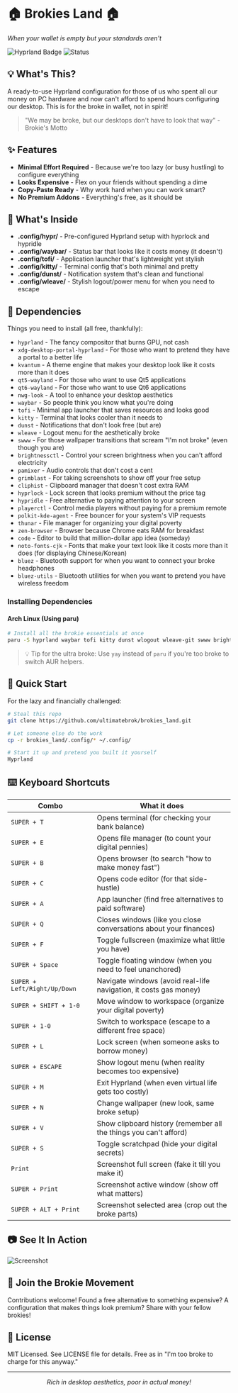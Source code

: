 # 🏠 Brokies Land 🏠

_When your wallet is empty but your standards aren't_

![Hyprland Badge](https://img.shields.io/badge/WM-Hyprland-blue) ![Status](https://img.shields.io/badge/Status-Broke%20But%20Beautiful-green)

## 💡 What's This?

A ready-to-use Hyprland configuration for those of us who spent all our money on PC hardware and now can't afford to spend hours configuring our desktop. This is for the broke in wallet, not in spirit!

> "We may be broke, but our desktops don't have to look that way" - Brokie's Motto

## ✨ Features

- **Minimal Effort Required** - Because we're too lazy (or busy hustling) to configure everything
- **Looks Expensive** - Flex on your friends without spending a dime
- **Copy-Paste Ready** - Why work hard when you can work smart?
- **No Premium Addons** - Everything's free, as it should be

## 📂 What's Inside

- **.config/hypr/** - Pre-configured Hyprland setup with hyprlock and hypridle
- **.config/waybar/** - Status bar that looks like it costs money (it doesn't)
- **.config/tofi/** - Application launcher that's lightweight yet stylish
- **.config/kitty/** - Terminal config that's both minimal and pretty
- **.config/dunst/** - Notification system that's clean and functional
- **.config/wleave/** - Stylish logout/power menu for when you need to escape

## 🔧 Dependencies

Things you need to install (all free, thankfully):
- `hyprland` - The fancy compositor that burns GPU, not cash
- `xdg-desktop-portal-hyprland` - For those who want to pretend they have a portal to a better life
- `kvantum` - A theme engine that makes your desktop look like it costs more than it does
- `qt5-wayland` - For those who want to use Qt5 applications
- `qt6-wayland` - For those who want to use Qt6 applications
- `nwg-look` - A tool to enhance your desktop aesthetics
- `waybar` - So people think you know what you're doing
- `tofi` - Minimal app launcher that saves resources and looks good
- `kitty` - Terminal that looks cooler than it needs to
- `dunst` - Notifications that don't look free (but are)
- `wleave` - Logout menu for the aesthetically broke
- `swww` - For those wallpaper transitions that scream "I'm not broke" (even though you are)
- `brightnessctl` - Control your screen brightness when you can't afford electricity
- `pamixer` - Audio controls that don't cost a cent
- `grimblast` - For taking screenshots to show off your free setup
- `cliphist` - Clipboard manager that doesn't cost extra RAM
- `hyprlock` - Lock screen that looks premium without the price tag
- `hypridle` - Free alternative to paying attention to your screen
- `playerctl` - Control media players without paying for a premium remote
- `polkit-kde-agent` - Free bouncer for your system's VIP requests
- `thunar` - File manager for organizing your digital poverty
- `zen-browser` - Browser because Chrome eats RAM for breakfast
- `code` - Editor to build that million-dollar app idea (someday)
- `noto-fonts-cjk` - Fonts that make your text look like it costs more than it does (for displaying Chinese/Korean)
- `bluez` - Bluetooth support for when you want to connect your broke headphones
- `bluez-utils` - Bluetooth utilities for when you want to pretend you have wireless freedom
### Installing Dependencies

#### Arch Linux (Using paru)

```bash
# Install all the brokie essentials at once
paru -S hyprland waybar tofi kitty dunst wlogout wleave-git swww brightnessctl pamixer pavucontrol grimblast-git cliphist hyprlock hypridle playerctl polkit-kde-agent thunar zen-browser-bin visual-studio-code-bin bluez bluez-utils qt5-wayland qt6-wayland kvantum
```

> 💡 Tip for the ultra broke: Use `yay` instead of `paru` if you're too broke to switch AUR helpers.

## 🚀 Quick Start

For the lazy and financially challenged:

```bash
# Steal this repo
git clone https://github.com/ultimatebrok/brokies_land.git

# Let someone else do the work
cp -r brokies_land/.config/* ~/.config/

# Start it up and pretend you built it yourself
Hyprland
```

## ⌨️ Keyboard Shortcuts

| Combo | What it does |
|-------|--------------|
| `SUPER + T` | Opens terminal (for checking your bank balance) |
| `SUPER + E` | Opens file manager (to count your digital pennies) |
| `SUPER + B` | Opens browser (to search "how to make money fast") |
| `SUPER + C` | Opens code editor (for that side-hustle) |
| `SUPER + A` | App launcher (find free alternatives to paid software) |
| `SUPER + Q` | Closes windows (like you close conversations about your finances) |
| `SUPER + F` | Toggle fullscreen (maximize what little you have) |
| `SUPER + Space` | Toggle floating window (when you need to feel unanchored) |
| `SUPER + Left/Right/Up/Down` | Navigate windows (avoid real-life navigation, it costs gas money) |
| `SUPER + SHIFT + 1-0` | Move window to workspace (organize your digital poverty) |
| `SUPER + 1-0` | Switch to workspace (escape to a different free space) |
| `SUPER + L` | Lock screen (when someone asks to borrow money) |
| `SUPER + ESCAPE` | Show logout menu (when reality becomes too expensive) |
| `SUPER + M` | Exit Hyprland (when even virtual life gets too costly) |
| `SUPER + N` | Change wallpaper (new look, same broke setup) |
| `SUPER + V` | Show clipboard history (remember all the things you can't afford) |
| `SUPER + S` | Toggle scratchpad (hide your digital secrets) |
| `Print` | Screenshot full screen (fake it till you make it) |
| `SUPER + Print` | Screenshot active window (show off what matters) |
| `SUPER + ALT + Print` | Screenshot selected area (crop out the broke parts) |

## 📷 See It In Action

![Screenshot](https://raw.githubusercontent.com/ultimatebrok/brokies_land/main/screenshots/desktop.png)

## 💪 Join the Brokie Movement

Contributions welcome! Found a free alternative to something expensive? A configuration that makes things look premium? Share with your fellow brokies!

## 📜 License

MIT Licensed. See LICENSE file for details. Free as in "I'm too broke to charge for this anyway."

---

<p align="center"><i>Rich in desktop aesthetics, poor in actual money!</i></p>
